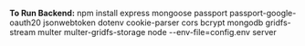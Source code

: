 **To Run Backend:**
npm install express mongoose passport passport-google-oauth20 jsonwebtoken dotenv cookie-parser cors bcrypt mongodb gridfs-stream multer multer-gridfs-storage
node --env-file=config.env server
